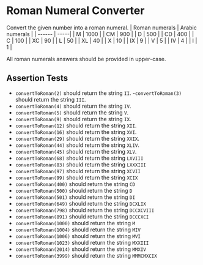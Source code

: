 # Roman Numeral Converter

Convert the given number into a roman numeral.
| Roman numerals | Arabic numerals |
| ------ | -----|
| M | 1000 |
| CM | 900 |
| D | 500 |
| CD | 400 |
| C | 100 |
| XC | 90 |
| L | 50 |
| XL | 40 |
| X | 10 |
| IX | 9 |
| V | 5 |
| IV | 4 |
| I | 1 |

All roman numerals answers should be provided in upper-case.

## Assertion Tests
- `convertToRoman(2)` should return the string `II`.
-`convertToRoman(3)` should return the string `III`.
- `convertToRoman(4)` should return the string `IV`.
- `convertToRoman(5)` should return the string `V`.
- `convertToRoman(9)` should return the string `IX`.
- `convertToRoman(12)` should return the string `XII`.
- `convertToRoman(16)` should return the string `XVI`.
- `convertToRoman(29)` should return the string `XXIX`.
- `convertToRoman(44)` should return the string `XLIV`.
- `convertToRoman(45)` should return the string `XLV`.
- `convertToRoman(68)` should return the string `LXVIII`
- `convertToRoman(83)` should return the string `LXXXIII`
- `convertToRoman(97)` should return the string `XCVII`
- `convertToRoman(99)` should return the string `XCIX`
- `convertToRoman(400)` should return the string `CD`
- `convertToRoman(500)` should return the string `D`
- `convertToRoman(501)` should return the string `DI`
- `convertToRoman(649)` should return the string `DCXLIX`
- `convertToRoman(798)` should return the string `DCCXCVIII`
- `convertToRoman(891)` should return the string `DCCCXCI`
- `convertToRoman(1000)` should return the string `M`
- `convertToRoman(1004)` should return the string `MIV`
- `convertToRoman(1006)` should return the string `MVI`
- `convertToRoman(1023)` should return the string `MXXIII`
- `convertToRoman(2014)` should return the string `MMXIV`
- `convertToRoman(3999)` should return the string `MMMCMXCIX`
